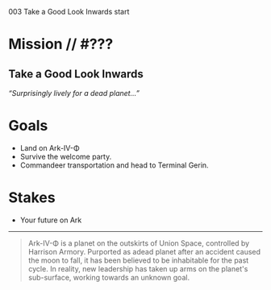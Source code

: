 003
Take a Good Look Inwards
start

# Mission // #???

## Take a Good Look Inwards

*“Surprisingly lively for a dead planet...”*  


# Goals

- Land on Ark-IV-Φ
- Survive the welcome party.
- Commandeer transportation and head to Terminal Gerin.

# Stakes

- Your future on Ark

---

> Ark-IV-Φ is a planet on the outskirts of Union Space, controlled by Harrison Armory. Purported as adead planet after an accident caused the moon to fall, it has been believed to be inhabitable for the past cycle. In reality, new leadership has taken up arms on the planet's sub-surface, working towards an unknown goal.